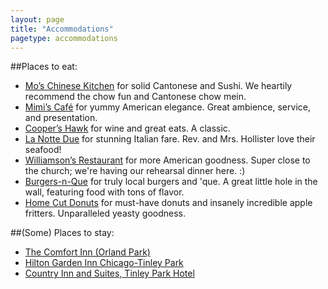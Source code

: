 ```yaml
---
layout: page
title: "Accommodations"
pagetype: accommodations 
---
```


##Places to eat:
- [Mo’s Chinese Kitchen](http://www.moschinesekitchen.com/mos%201/index.html) for solid Cantonese and Sushi. We heartily recommend the chow fun and Cantonese chow mein.
- [Mimi’s Café](http://www.mimiscafe.com/Restaurant.aspx?Id=114) for yummy American elegance. Great ambience, service, and presentation.
- [Cooper’s Hawk](https://coopershawkwinery.com/locations/illinois/orland-park.php) for wine and great eats. A classic.
- [La Notte Due](http://www.lanottedue.com/) for stunning Italian fare. Rev. and Mrs. Hollister love their seafood!
- [Williamson’s Restaurant](http://www.williamsonsrestaurantandbar.com/) for more American goodness. Super close to the church; we're having our rehearsal dinner here. :)
- [Burgers-n-Que](http://www.yelp.com/biz/burger-n-que-orland-park) for truly local burgers and 'que. A great little hole in the wall, featuring food with tons of flavor.
- [Home Cut Donuts](http://www.homecutdonuts.com/) for must-have donuts and insanely incredible apple fritters. Unparalleled yeasty goodness.

##(Some) Places to stay:
- [The Comfort Inn (Orland Park)](http://www.comfortinn.com/hotel-orland_park-illinois-IL060?source=gglocalai)
- [Hilton Garden Inn Chicago-Tinley Park](http://hiltongardeninn3.hilton.com/en/hotels/illinois/hilton-garden-inn-chicago-tinley-park-MDWTPGI/index.html)
- [Country Inn and Suites, Tinley Park Hotel](http://www.countryinns.com/tinley-park-hotel-il-60487/iltinley)

